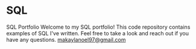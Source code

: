 # SQL
SQL Portfolio
Welcome to my SQL portfolio! This code repository contains examples of SQL I've written. Feel free to take a look and reach out if you have any questions. makaylanoel97@gmail.com
